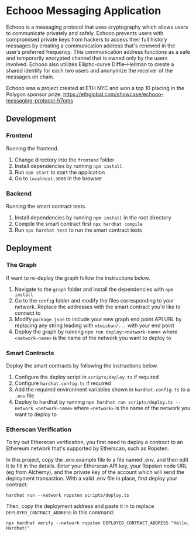 # Echooo Messaging Application
Echooo is a messaging protocol that uses cryptography which allows users to communicate privately and safely. Echooo prevents users with compromised private keys from hackers to access their full history messages by creating a communication address that's renewed in the user’s preferred frequency. This communication address functions as a safe and temporarily encrypted channel that is owned only by the users involved. Echooo also utilizes Elliptic-curve Diffie–Hellman to create a shared identity for each two users and anonymize the receiver of the messages on chain.

Echooo was a project created at ETH NYC and won a top 10 placing in the Polygon sponsor prize: https://ethglobal.com/showcase/echooo-messaging-protocol-h7oms

## Development
### Frontend
Running the frontend.

1. Change directory into the `frontend` folder
2. Install dependencies by running `npm install`
3. Run `npm start` to start the application
4. Go to `localhost:3000` in the browser
### Backend
Running the smart contract tests.

1. Install dependencies by running `npm install` in the root directory
2. Compile the smart contract first `npx hardhat compile`
3. Run `npx hardhat test` to run the smart contract tests

## Deployment
### The Graph
If want to re-deploy the graph follow the instructions below.
1. Navigate to the `graph` folder and install the dependencies with `npm install`
2. Go to the `config` folder and modify the files corresponding to your network. Replace the addresses with the
smart contract you'd like to connect to
3. Modify `package.json` to include your new graph end point API URL by replacing any string leading with `mtwichan/...` with your end point
4. Deploy the graph by running `npm run deploy:<network-name>` where `<network-name>` is the name of the network you want to deploy to

### Smart Contracts
Deploy the smart contracts by following the instructions below.

1. Configure the deploy script in `scripts/deploy.ts` if required
2. Configure `hardhat.config.ts` if required
3. Add the required environment variables shown in `hardhat.config.ts` to a `.env` file
4. Deploy to hardhat by running `npx hardhat run scripts/deploy.ts --network <network-name>` where `<network>` is the name of the network you want to deploy to

### Etherscan Verification

To try out Etherscan verification, you first need to deploy a contract to an Ethereum network that's supported by Etherscan, such as Ropsten.

In this project, copy the .env.example file to a file named .env, and then edit it to fill in the details. Enter your Etherscan API key, your Ropsten node URL (eg from Alchemy), and the private key of the account which will send the deployment transaction. With a valid .env file in place, first deploy your contract:

```shell
hardhat run --network ropsten scripts/deploy.ts
```

Then, copy the deployment address and paste it in to replace `DEPLOYED_CONTRACT_ADDRESS` in this command:

```shell
npx hardhat verify --network ropsten DEPLOYED_CONTRACT_ADDRESS "Hello, Hardhat!"
```
